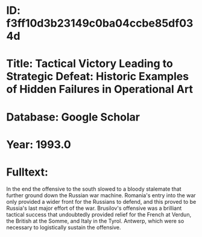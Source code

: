 # ID: f3ff10d3b23149c0ba04ccbe85df034d
# Title: Tactical Victory Leading to Strategic Defeat: Historic Examples of Hidden Failures in Operational Art
# Database: Google Scholar
# Year: 1993.0
# Fulltext:
In the end the offensive to the south slowed to a bloody stalemate that further ground down the Russian war machine.
Romania's entry into the war only provided a wider front for the Russians to defend, and this proved to be Russia's last major effort of the war.
Brusilov's offensive was a brilliant tactical success that undoubtedly provided relief for the French at Verdun, the British at the Somme, and Italy in the Tyrol.
Antwerp, which were so necessary to logistically sustain the offensive.
